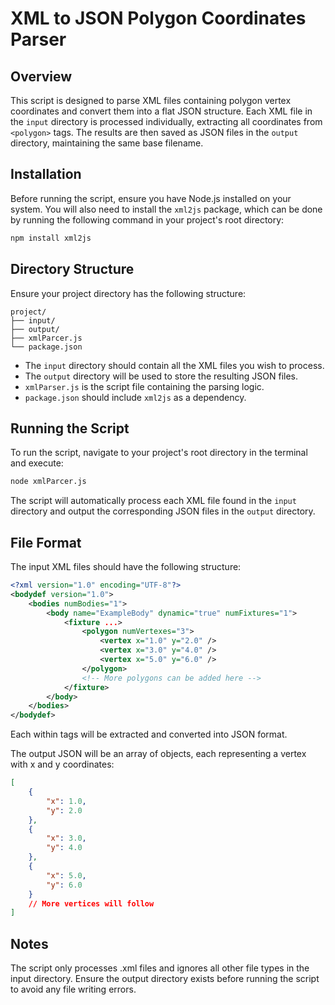 # XML to JSON Polygon Coordinates Parser

## Overview
This script is designed to parse XML files containing polygon vertex coordinates and convert them into a flat JSON structure. Each XML file in the `input` directory is processed individually, extracting all coordinates from `<polygon>` tags. The results are then saved as JSON files in the `output` directory, maintaining the same base filename.

## Installation
Before running the script, ensure you have Node.js installed on your system. You will also need to install the `xml2js` package, which can be done by running the following command in your project's root directory:

```bash
npm install xml2js
```


## Directory Structure
Ensure your project directory has the following structure:

```
project/
├── input/
├── output/
├── xmlParcer.js
└── package.json
```


- The `input` directory should contain all the XML files you wish to process.
- The `output` directory will be used to store the resulting JSON files.
- `xmlParser.js` is the script file containing the parsing logic.
- `package.json` should include `xml2js` as a dependency.

## Running the Script
To run the script, navigate to your project's root directory in the terminal and execute:

```bash 
node xmlParcer.js
```


The script will automatically process each XML file found in the `input` directory and output the corresponding JSON files in the `output` directory.

## File Format
The input XML files should have the following structure:

```xml
<?xml version="1.0" encoding="UTF-8"?>
<bodydef version="1.0">
    <bodies numBodies="1">
        <body name="ExampleBody" dynamic="true" numFixtures="1">
            <fixture ...>
                <polygon numVertexes="3">
                    <vertex x="1.0" y="2.0" />
                    <vertex x="3.0" y="4.0" />
                    <vertex x="5.0" y="6.0" />
                </polygon>
                <!-- More polygons can be added here -->
            </fixture>
        </body>
    </bodies>
</bodydef>
```

Each <vertex> within <polygon> tags will be extracted and converted into JSON format.

The output JSON will be an array of objects, each representing a vertex with x and y coordinates:

```json
[
    {
        "x": 1.0,
        "y": 2.0
    },
    {
        "x": 3.0,
        "y": 4.0
    },
    {
        "x": 5.0,
        "y": 6.0
    }
    // More vertices will follow
]
```

## Notes
The script only processes .xml files and ignores all other file types in the input directory.
Ensure the output directory exists before running the script to avoid any file writing errors.

